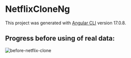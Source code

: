 # NetflixCloneNg

This project was generated with [Angular CLI](https://github.com/angular/angular-cli) version 17.0.8.

## Progress before using of real data:
![before-netflix-clone](https://github.com/nic00la1/netflix-clone-ng/assets/99048749/23ebaa47-5b3c-4111-86bd-c1963292218c)
